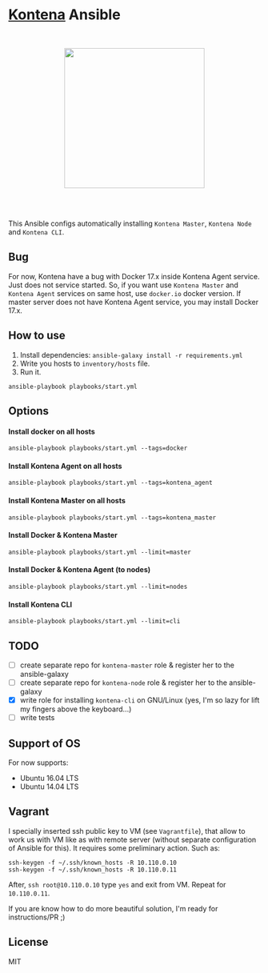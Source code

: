 # [Kontena](https://kontena.io/) Ansible

<br />

<p align="center">
    <a href="https://kontena.io/">
        <img src="https://kontena.io/images/kontena-logo.svg" width="280">
    </a>
</p>

<br />
<br />

This Ansible configs automatically installing `Kontena Master`, `Kontena Node` and `Kontena CLI`.

## Bug

For now, Kontena have a bug with Docker 17.x inside Kontena Agent service. Just does not service started.
So, if you want use `Kontena Master` and `Kontena Agent` services on same host, use `docker.io` docker version.
If master server does not have Kontena Agent service, you may install Docker 17.x.  

## How to use

1. Install dependencies:
`ansible-galaxy install -r requirements.yml`
2. Write you hosts to `inventory/hosts` file.
3. Run it.
```
ansible-playbook playbooks/start.yml
```

## Options

#### Install docker on all hosts 

```
ansible-playbook playbooks/start.yml --tags=docker
```

#### Install Kontena Agent on all hosts 

```
ansible-playbook playbooks/start.yml --tags=kontena_agent
```

#### Install Kontena Master on all hosts 

```
ansible-playbook playbooks/start.yml --tags=kontena_master
```

#### Install Docker & Kontena Master

```
ansible-playbook playbooks/start.yml --limit=master
```

#### Install Docker & Kontena Agent (to nodes)

```
ansible-playbook playbooks/start.yml --limit=nodes
```

#### Install Kontena CLI

```
ansible-playbook playbooks/start.yml --limit=cli
```


## TODO

* [ ] create separate repo for `kontena-master` role & register her to the ansible-galaxy
* [ ] create separate repo for `kontena-node` role & register her to the ansible-galaxy
* [x] write role for installing `kontena-cli` on GNU/Linux (yes, I'm so lazy for lift my fingers above the keyboard...)
* [ ] write tests

## Support of OS

For now supports:
* Ubuntu 16.04 LTS
* Ubuntu 14.04 LTS

## Vagrant

I specially inserted ssh public key to VM (see `Vagrantfile`), that allow to work us with VM like as with remote server (without separate configuration of Ansible for this).
It requires some preliminary action. Such as:

```
ssh-keygen -f ~/.ssh/known_hosts -R 10.110.0.10
ssh-keygen -f ~/.ssh/known_hosts -R 10.110.0.11
```

After, `ssh root@10.110.0.10` type `yes` and exit from VM. Repeat for `10.110.0.11`.

If you are know how to do more beautiful solution, I'm ready for instructions/PR ;)

## License

MIT
